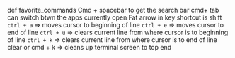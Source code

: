 def favorite_commands
    Cmd + spacebar to get the search bar 
    cmd+ tab can switch btwn the apps currently open
    Fat arrow in key shortcut is shift 
    `ctrl + a` => moves cursor to beginning of line 
    `ctrl + e` => moves cursor to end of line 
    `ctrl + u` => clears current line from where cursor is to beginning of line 
    `ctrl + k` => clears current line from where cursor is to end of line
    clear or cmd + k  => cleans up terminal screen to top 
end 